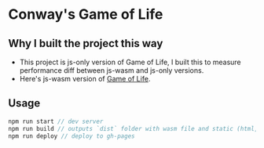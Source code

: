# Conway's Game of Life
## Why I built the project this way
- This project is js-only version of Game of Life, I built this to measure performance diff between js-wasm  and js-only versions.
- Here's js-wasm version of [Game of Life](https://github.com/zkindest/rust-wa-game-of-life).
## Usage
```ts
npm run start // dev server
npm run build // outputs `dist` folder with wasm file and static (html,css,js,etc) files.
npm run deploy // deploy to gh-pages 
```